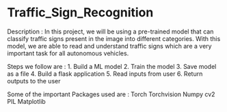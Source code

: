# Traffic_Sign_Recognition

Description : In this project, we will be using a pre-trained model that can classify traffic signs present in the image into different categories. With this model, we are able to read and understand traffic signs which are a very important task for all autonomous vehicles.

Steps we follow are : 
            1. Build a ML model 
            2. Train the model 
            3. Save model as a file 
            4. Build a flask application 
            5. Read inputs from user 
            6. Return outputs to the user
            
Some of the important Packages used are : 
            Torch 
            Torchvision 
            Numpy 
            cv2 
            PIL 
            Matplotlib
